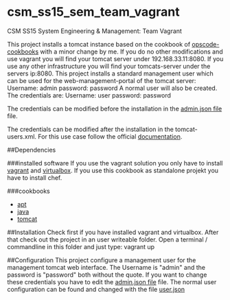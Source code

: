 # csm_ss15_sem_team_vagrant
CSM SS15 System Engineering &amp; Management: Team Vagrant

This project installs a tomcat instance based on the cookbook of [opscode-cookbooks](https://github.com/opscode-cookbooks/tomcat) with a minor change by me.
If you do no other modifications and use vagrant you will find your tomcat server under 192.168.33.11:8080.
If you use any other infrastructure you will find your tomcats-server under the servers ip:8080.
This project installs a standard management user which can be used for the web-management-portal of the tomcat server:
Username: admin
password: password
A normal user will also be created. The credentials are:
Username: user
password: password

The credentials can be modified before the installation in the 
[admin.json file](/data_bags/tomcat_users/admin.json) file.


The credentials can be modified after the installation in  the tomcat-users.xml. For this use case follow the official [documentation](http://tomcat.apache.org/tomcat-6.0-doc/manager-howto.html).

##Dependencies

###installed software
If you use the vagrant solution you only have to install [vagrant](https://www.vagrantup.com/) and [virtualbox](https://www.virtualbox.org/). 
If you use this cookbook as standalone projekt you have to install chef.

###cookbooks
* [apt](https://supermarket.chef.io/cookbooks/apt)
* [java](https://supermarket.chef.io/cookbooks/java)
* [tomcat](https://github.com/kkoStudyAcc/tomcat)


##Installation
Check first if you have installed vagrant and virtualbox.  After that check out the project in an user writeable folder.
Open a terminal / commandline in this folder and just type: vagrant up

##Configuration
This project configure a management user for the management tomcat web interface. The Username is "admin" and the password is "password" both without the quote. If you want to change these credentials you have to edit the [admin.json file](/data_bags/tomcat_users/admin.json) file. 
The normal user configuration can be found and changed with the file [user.json](/data_bags/tomcat_users/user.json)

